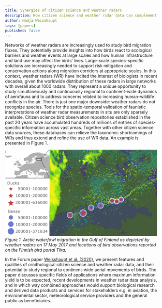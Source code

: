 ```yaml
---
title: Synergies of citizen science and weather radars
description: How citizen science and weather radar data can complement each other to provide novel insights into bird migration fluxes at various spatio-temporal scales
author: Nadja Weisshaupt
tags: [papers]
published: false
---
```


Networks of weather radars are increasingly used to study bird migration fluxes. They potentially provide insights into how birds react to ecological barriers and weather events at large scales and how human infrastructure and land use may affect the birds’ lives. Large-scale species-specific solutions are increasingly needed to support risk mitigation and conservation actions along migration corridors at appropriate scales. In this context, weather radars (WR) have incited the interest of biologists in recent decades, given the worldwide distribution of these radars in large networks with overall about 1000 radars. They represent a unique opportunity to study simultaneously and continuously regional to continent-wide dynamics of aerofauna and to address concerns related to increasing human-wildlife conflicts in the air. There is just one major downside: weather radars do not recognize species. Tools for the spatio-temporal validation of faunistic interpretations of weather radar measurements in situ are only sparsely available. Citizen science bird observation repositories established in the past 20 years have accumulated hundreds of millions of entries of species-specific information across vast areas. Together with other citizen science data sources, these databases can relieve the taxonomic shortcomings of WRs and thus extend and refine the use of WR data. An example is presented in Figure 1.

![Arctic waterfowl migration in the Gulf of Finland as depicted by weather radars](/assets/images/2020-11-24-paper-citizen-science-and-radar-arctic-waterfowl.png)
_Figure 1. Arctic waterfowl migration in the Gulf of Finland as depicted by weather radars on 17 May 2017 and locations of bird observations reported on the Finnish bird portal Tiira._

In the Forum paper [Weisshaupt et al. (2020)](https://doi.org/10.1111/ibi.12906), we present features and qualities of ornithological citizen science and weather radar data, and their potential to study regional to continent-wide aerial movements of birds. The paper discusses specific fields of applications where maximum information yield is to be expected, recent developments in weather radar data analysis, and in which way combined approaches would support biological research and derived data products and services for stakeholders e.g. in aviation, the environmental sector, meteorological service providers and the general public as beneficiaries.
